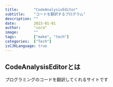 ```yaml
---
title:       "CodeAnalysisEditor"
subtitle:    "コードを翻訳するプログラム"
description: ""
date:        2023-01-01
author:      "sora"
image:       ""
tags:        ["make", "tech"]
categories:  ["Tech"]
isCJKLanguage: true
---
```


## CodeAnalysisEditorとは
プログラミングのコードを翻訳してくれるサイトです


